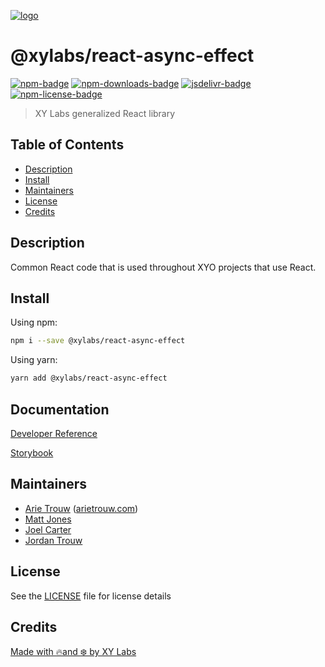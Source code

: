 [![logo][]](https://xylabs.com)

# @xylabs/react-async-effect

[![npm-badge][]][npm-link]
[![npm-downloads-badge][]][npm-link]
[![jsdelivr-badge][]][jsdelivr-link]
[![npm-license-badge][]](LICENSE)

> XY Labs generalized React library 

## Table of Contents

-   [Description](#description)
-   [Install](#install)
-   [Maintainers](#maintainers)
-   [License](#license)
-   [Credits](#credits)

## Description

Common React code that is used throughout XYO projects that use React.

## Install

Using npm:

```sh
npm i --save @xylabs/react-async-effect
```

Using yarn:

```sh
yarn add @xylabs/react-async-effect
```

## Documentation
[Developer Reference](https://xylabs.github.io/sdk-react)

[Storybook](https://xylabs.github.io/sdk-react/storybook)

## Maintainers

- [Arie Trouw](https://github.com/arietrouw) ([arietrouw.com](https://arietrouw.com))
- [Matt Jones](https://github.com/jonesmac)
- [Joel Carter](https://github.com/JoelBCarter)
- [Jordan Trouw](https://github.com/jordantrouw)

## License

See the [LICENSE](LICENSE) file for license details

## Credits

[Made with 🔥and ❄️ by XY Labs](https://xylabs.com)

[logo]: https://cdn.xy.company/img/brand/XYPersistentCompany_Logo_Icon_Colored.svg

[npm-badge]: https://img.shields.io/npm/v/@xylabs/react-async-effect.svg
[npm-link]: https://www.npmjs.com/package/@xylabs/react-async-effect

[npm-downloads-badge]: https://img.shields.io/npm/dw/@xylabs/react-async-effect
[npm-license-badge]: https://img.shields.io/npm/l/@xylabs/react-async-effect

[jsdelivr-badge]: https://data.jsdelivr.com/v1/package/npm/@xylabs/react-async-effect/badge
[jsdelivr-link]: https://www.jsdelivr.com/package/npm/@xylabs/react-async-effect